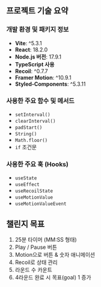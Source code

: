 ## 프로젝트 기술 요약

### 개발 환경 및 패키지 정보

- **Vite**: ^5.3.1
- **React**: 18.2.0
- **Node.js 버전**: 17.9.1
- **TypeScript 사용**
- **Recoil**: ^0.7.7
- **Framer Motion**: ^10.9.1
- **Styled-Components**: ^5.3.11

### 사용한 주요 함수 및 메서드

- `setInterval()`
- `clearInterval()`
- `padStart()`
- `String()`
- `Math.floor()`
- `if` 조건문

### 사용한 주요 훅 (Hooks)

- `useState`
- `useEffect`
- `useRecoilState`
- `useMotionValue`
- `useMotionValueEvent`

## 챌린지 목표

1. 25분 타이머 (MM:SS 형태)
2. Play / Pause 버튼
3. Motion으로 버튼 & 숫자 애니메이션
4. Recoil로 상태 관리
5. 라운드 수 카운트
6. 4라운드 완료 시 목표(goal) 1 증가
